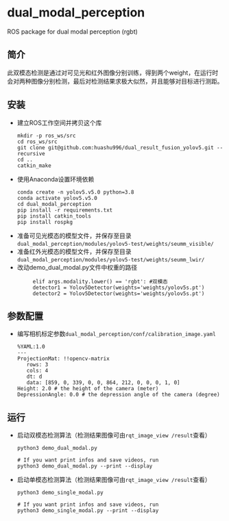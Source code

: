# dual_modal_perception

ROS package for dual modal perception (rgbt)
## 简介
   此双模态检测是通过对可见光和红外图像分别训练，得到两个weight，在运行时会对两种图像分别检测，最后对检测结果求极大似然，并且能够对目标进行测距。
## 安装
 - 建立ROS工作空间并拷贝这个库
   ```Shell
   mkdir -p ros_ws/src
   cd ros_ws/src
   git clone git@github.com:huashu996/dual_result_fusion_yolov5.git --recursive
   cd ..
   catkin_make
   ```
 - 使用Anaconda设置环境依赖
   ```Shell
   conda create -n yolov5.v5.0 python=3.8
   conda activate yolov5.v5.0
   cd dual_modal_perception
   pip install -r requirements.txt
   pip install catkin_tools
   pip install rospkg
   ```
 - 准备可见光模态的模型文件，并保存至目录`dual_modal_perception/modules/yolov5-test/weights/seumm_visible/`
 - 准备红外光模态的模型文件，并保存至目录`dual_modal_perception/modules/yolov5-test/weights/seumm_lwir/`
 - 改动demo_dual_modal.py文件中权重的路径
   ```Shell  
        elif args.modality.lower() == 'rgbt': #双模态  
        detector1 = Yolov5Detector(weights='weights/yolov5s.pt')  
        detector2 = Yolov5Detector(weights='weights/yolov5s.pt')  
   ```
## 参数配置
 - 编写相机标定参数`dual_modal_perception/conf/calibration_image.yaml`
   ```
   %YAML:1.0
   ---
   ProjectionMat: !!opencv-matrix
      rows: 3
      cols: 4
      dt: d
      data: [859, 0, 339, 0, 0, 864, 212, 0, 0, 0, 1, 0]
   Height: 2.0 # the height of the camera (meter)
   DepressionAngle: 0.0 # the depression angle of the camera (degree)
   ```

## 运行
 - 启动双模态检测算法（检测结果图像可由`rqt_image_view /result`查看）
   ```
   python3 demo_dual_modal.py
   
   # If you want print infos and save videos, run
   python3 demo_dual_modal.py --print --display
   ```
 - 启动单模态检测算法（检测结果图像可由`rqt_image_view /result`查看）
   ```
   python3 demo_single_modal.py
   
   # If you want print infos and save videos, run
   python3 demo_single_modal.py --print --display
   ```

